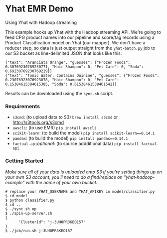 # Yhat EMR Demo
Using Yhat with Hadoop streaming

This example hooks up Yhat with the Hadoop streaming API. We're going to feed 
CPG product names into our pipeline and score/tag records using a Product 
Classification model on Yhat (our mapper). We don't have a reducer step, so data
is just output straight from the `yhat-batch.py` job to our S3 bucket as 
line-delimited JSON that looks like this:

```
{"text": "Aranciata Orange", "guesses": {"Frozen Foods": 0.30769230769230771, "Hair Shampoo": 0, "Pet Care": 0, "Soda": 0.69230769230769229}}
{"text": "Tonic Water. Contains Quinine", "guesses": {"Frozen Foods": 0.23076923076923078, "Hair Shampoo": 0, "Pet Care": 0.15384615384615385, "Soda": 0.61538461538461542}}
```

Results can be downloaded using the `sync.sh` script.

### Requirements

- `s3cmd`: (to upload data to S3) `brew install s3cmd` or http://s3tools.org/s3cmd
- `awscli`: (to use EMR) `pip install awscli`
- `scikit-learn`: (to build the model) `pip install scikit-learn==0.14.1`
- `pandas`: (to build the model) `pip install pandas==0.14.1`
- `factual-api`*optional*: (to source addditional data) `pip install factual-api`

### Getting Started

*Make sure all of your data is uploaded onto S3 if you're setting things up on 
your own S3 account, you'll need to do a find/replace on "yhat-hadoop-example" 
with the name of your own bucket.*
```
# replace your YHAT_USERNAME and YHAT_APIKEY in model/classifier.py
$ cd model
$ python classifier.py
$ cd ..
$ ./sync.sh up
$ ./spin-up-server.sh
{
      "ClusterId": "j-3UH0PR3KEO157"
}
$ ./job/run.sh j-3UH0PR3KEO157
```
